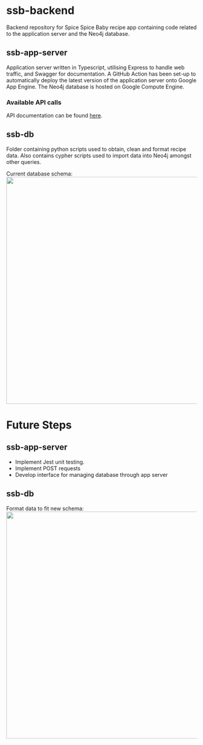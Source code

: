 # ssb-backend

Backend repository for Spice Spice Baby recipe app containing code related to the application server and the Neo4j database. 

## ssb-app-server

Application server written in Typescript, utilising Express to handle web traffic, and Swagger for documentation. A GitHub Action has been set-up to automatically deploy the latest version of the application server onto Google App Engine. The Neo4j database is hosted on Google Compute Engine.


### Available API calls

API documentation can be found <a href="https://project-ssb-310204.ts.r.appspot.com/swagger/">here</a>.


## ssb-db

Folder containing python scripts used to obtain, clean and format recipe data. Also contains cypher scripts used to import data into Neo4j amongst other queries.

Current database schema:
<br>
<img src="https://i.imgur.com/eaebdOb.png" height=600px></img>

# Future Steps

## ssb-app-server

<ul>
  <li>Implement Jest unit testing.</li>
  <li>Implement POST requests</li>
  <li>Develop interface for managing database through app server</li>
</ul>

## ssb-db

Format data to fit new schema:
<br>
<img src="https://i.imgur.com/oUG9AJ6.png" height=600px></img>
